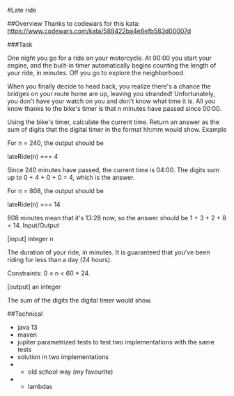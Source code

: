 #Late ride

##Overview
Thanks to codewars for this kata: https://www.codewars.com/kata/588422ba4e8efb583d00007d

###Task

One night you go for a ride on your motorcycle. At 00:00 you start your engine, and the built-in timer automatically begins counting the length of your ride, in minutes. Off you go to explore the neighborhood.

When you finally decide to head back, you realize there's a chance the bridges on your route home are up, leaving you stranded! Unfortunately, you don't have your watch on you and don't know what time it is. All you know thanks to the bike's timer is that n minutes have passed since 00:00.

Using the bike's timer, calculate the current time. Return an answer as the sum of digits that the digital timer in the format hh:mm would show.
Example

For n = 240, the output should be

lateRide(n) === 4

Since 240 minutes have passed, the current time is 04:00. The digits sum up to 0 + 4 + 0 + 0 = 4, which is the answer.

For n = 808, the output should be

lateRide(n) === 14

808 minutes mean that it's 13:28 now, so the answer should be 1 + 3 + 2 + 8 = 14.
Input/Output

[input] integer n

The duration of your ride, in minutes. It is guaranteed that you've been riding for less than a day (24 hours).

Constraints: 0 ≤ n < 60 * 24.

[output] an integer

The sum of the digits the digital timer would show.

##Technical
* java 13
* maven
* jupiter parametrized tests to test two implementations with the same tests
* solution in two implementations
* * old school way (my favourite)
* * lambdas
